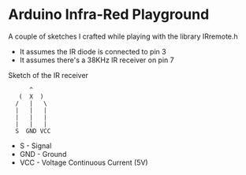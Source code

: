 # Arduino Infra-Red Playground

A couple of sketches I crafted while playing with the library IRremote.h

* It assumes the IR diode is connected to pin 3
* It assumes there's a 38KHz IR receiver on pin 7

Sketch of the IR receiver


```
      ^
   (  X  )
  /   |   \
  |   |   |
  |   |   |
  |   |   |
  S  GND VCC
```


* S   - Signal
* GND - Ground
* VCC - Voltage Continuous Current (5V)
